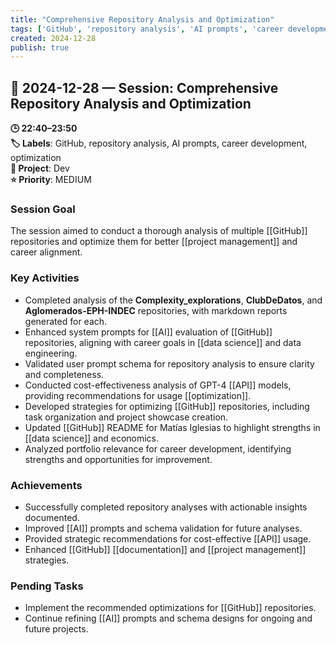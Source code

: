 ```yaml
---
title: "Comprehensive Repository Analysis and Optimization"
tags: ['GitHub', 'repository analysis', 'AI prompts', 'career development', 'optimization']
created: 2024-12-28
publish: true
---
```


## 📅 2024-12-28 — Session: Comprehensive Repository Analysis and Optimization

**🕒 22:40–23:50**  
**🏷️ Labels**: GitHub, repository analysis, AI prompts, career development, optimization  
**📂 Project**: Dev  
**⭐ Priority**: MEDIUM  


### Session Goal
The session aimed to conduct a thorough analysis of multiple [[GitHub]] repositories and optimize them for better [[project management]] and career alignment.

### Key Activities
- Completed analysis of the **Complexity_explorations**, **ClubDeDatos**, and **Aglomerados-EPH-INDEC** repositories, with markdown reports generated for each.
- Enhanced system prompts for [[AI]] evaluation of [[GitHub]] repositories, aligning with career goals in [[data science]] and data engineering.
- Validated user prompt schema for repository analysis to ensure clarity and completeness.
- Conducted cost-effectiveness analysis of GPT-4 [[API]] models, providing recommendations for usage [[optimization]].
- Developed strategies for optimizing [[GitHub]] repositories, including task organization and project showcase creation.
- Updated [[GitHub]] README for Matías Iglesias to highlight strengths in [[data science]] and economics.
- Analyzed portfolio relevance for career development, identifying strengths and opportunities for improvement.

### Achievements
- Successfully completed repository analyses with actionable insights documented.
- Improved [[AI]] prompts and schema validation for future analyses.
- Provided strategic recommendations for cost-effective [[API]] usage.
- Enhanced [[GitHub]] [[documentation]] and [[project management]] strategies.

### Pending Tasks
- Implement the recommended optimizations for [[GitHub]] repositories.
- Continue refining [[AI]] prompts and schema designs for ongoing and future projects.
